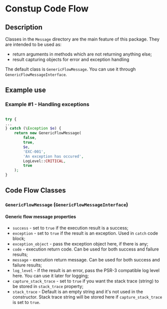 # Constup Code Flow

## Description

Classes in the `Message` directory are the main feature of this package. They are intended
to be used as:

- return arguments in methods which are not returning anything else;
- result capturing objects for error and exception handling

The default class is `GenericFlowMessage`. You can use it through `GenericFlowMessageInterface`.

## Example use


### Example #1 - Handling exceptions
```php

try {
...
} catch (\Exception $e) {
    return new GenericFlowMessage(
        false,
        true,
        $e,
        'EXC-001',
        'An exception has occured',
        LogLevel::CRITICAL,
        true
    );
}

```

## Code Flow Classes

### `GenericFlowMessage` (`GenericFlowMessageInterface`)

#### Generic flow message properties

- `success` - set to `true` if the execution result is a success;
- `exception` - set to `true` if the result is an exception. Used in `catch` code block;
- `exception_object` - pass the exception object here, if there is any;
- `code` - execution return code. Can be used for both success and failure results;
- `message` - execution return message. Can be used for both success and failure results;
- `log_level` - if the result is an error, pass the PSR-3 compatible log level here.
You can use it later for logging;
- `capture_stack_trace` - set to `true` if you want the stack trace (string) to be stored in 
`stack_trace` property; 
- `stack_trace` - Default is an empty string and it's not used in the constructor. Stack trace
string will be stored here if `capture_stack_trace` is set to `true`.
